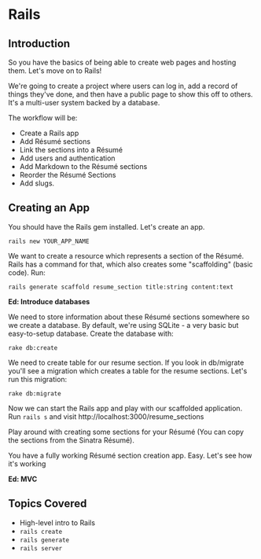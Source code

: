 # Rails

## Introduction

So you have the basics of being able to create web pages and hosting them. Let's move on to Rails!

We're going to create a project where users can log in, add a record of things they've done, and then have a public page to show this off to others. It's a multi-user system backed by a database.

The workflow will be:
* Create a Rails app
* Add Résumé sections
* Link the sections into a Résumé
* Add users and authentication
* Add Markdown to the Résumé sections
* Reorder the Résumé Sections
* Add slugs.

## Creating an App

You should have the Rails gem installed. Let's create an app.

```
rails new YOUR_APP_NAME
```

We want to create a resource which represents a section of the Résumé. Rails has a command for that, which also creates some "scaffolding" (basic code). Run:

```
rails generate scaffold resume_section title:string content:text
```

**Ed: Introduce databases**

We need to store information about these Résumé sections somewhere so we create a database. By default, we're using SQLite - a very basic but easy-to-setup database. Create the database with:
```
rake db:create
```

We need to create table for our resume section. If you look in db/migrate you'll see a migration which creates a table for the resume sections. Let's run this migration:
```
rake db:migrate
```

Now we can start the Rails app and play with our scaffolded application. Run `rails s` and visit http://localhost:3000/resume_sections

Play around with creating some sections for your Résumé (You can copy the sections from the Sinatra Résumé).

You have a fully working Résumé section creation app. Easy. Let's see how it's working

**Ed: MVC**

## Topics Covered

* High-level intro to Rails
* `rails create`
* `rails generate`
* `rails server`
